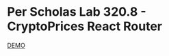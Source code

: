 # Per Scholas Lab 320.8 - CryptoPrices React Router

[DEMO](https://jordles.github.io/Per-Scholas-Lab-320.8/)
